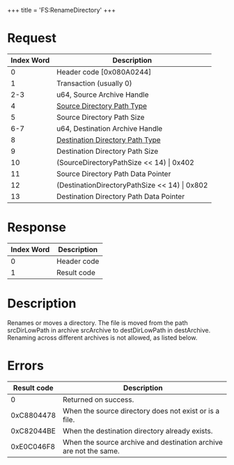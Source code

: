 +++
title = 'FS:RenameDirectory'
+++

# Request

| Index Word | Description                                                                |
|------------|----------------------------------------------------------------------------|
| 0          | Header code \[0x080A0244\]                                                 |
| 1          | Transaction (usually 0)                                                    |
| 2-3        | u64, Source Archive Handle                                                 |
| 4          | [Source Directory Path Type](Filesystem_services#pathtype "wikilink")      |
| 5          | Source Directory Path Size                                                 |
| 6-7        | u64, Destination Archive Handle                                            |
| 8          | [Destination Directory Path Type](Filesystem_services#pathtype "wikilink") |
| 9          | Destination Directory Path Size                                            |
| 10         | (SourceDirectoryPathSize \<\< 14) \| 0x402                                 |
| 11         | Source Directory Path Data Pointer                                         |
| 12         | (DestinationDirectoryPathSize \<\< 14) \| 0x802                            |
| 13         | Destination Directory Path Data Pointer                                    |

# Response

| Index Word | Description |
|------------|-------------|
| 0          | Header code |
| 1          | Result code |

# Description

Renames or moves a directory. The file is moved from the path
srcDirLowPath in archive srcArchive to destDirLowPath in destArchive.
Renaming across different archives is not allowed, as listed below.

# Errors

| Result code | Description                                                       |
|-------------|-------------------------------------------------------------------|
| 0           | Returned on success.                                              |
| 0xC8804478  | When the source directory does not exist or is a file.            |
| 0xC82044BE  | When the destination directory already exists.                    |
| 0xE0C046F8  | When the source archive and destination archive are not the same. |
